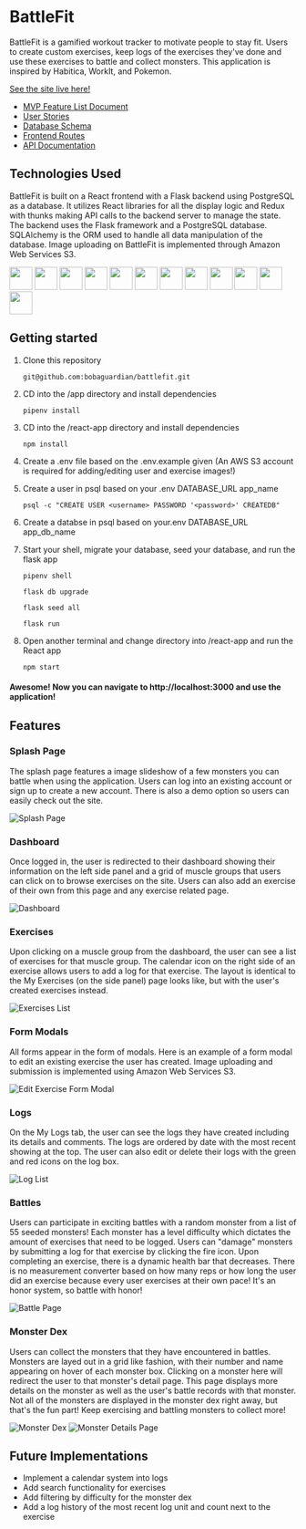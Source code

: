 # BattleFit

BattleFit is a gamified workout tracker to motivate people to stay fit. Users to create custom exercises, keep logs of the exercises they've done and use these exercises to battle and collect monsters. This application is inspired by Habitica, WorkIt, and Pokemon.

[See the site live here!](https://the-battle-fit.herokuapp.com/)

* [MVP Feature List Document](https://github.com/bobaguardian/battlefit/wiki/MVP-Feature-List)
* [User Stories](https://github.com/bobaguardian/battlefit/wiki/User-Stories)
* [Database Schema](https://github.com/bobaguardian/battlefit/wiki/Database-Schema)
* [Frontend Routes](https://github.com/bobaguardian/battlefit/wiki/Frontend-Routes)
* [API Documentation](https://github.com/bobaguardian/battlefit/wiki/API-Documentation)

## Technologies Used
BattleFit is built on a React frontend with a Flask backend using PostgreSQL as a database. It utilizes React libraries for all the display logic and Redux with thunks making API calls to the backend server to manage the state. The backend uses the Flask framework and a PostgreSQL database.  SQLAlchemy is the ORM used to handle all data manipulation of the database.  Image uploading on BattleFit is implemented through Amazon Web Services S3.

<img src="https://cdn.jsdelivr.net/gh/devicons/devicon/icons/python/python-original.svg" height=40/>  <img src="https://cdn.jsdelivr.net/gh/devicons/devicon/icons/flask/flask-original.svg" height=40/>  <img src="https://cdn.jsdelivr.net/gh/devicons/devicon/icons/sqlalchemy/sqlalchemy-original.svg" height=40/> <img  src="https://cdn.jsdelivr.net/gh/devicons/devicon/icons/javascript/javascript-original.svg"  height=40/> <img src="https://cdn.jsdelivr.net/gh/devicons/devicon/icons/react/react-original.svg" height=40/> <img src="https://cdn.jsdelivr.net/gh/devicons/devicon/icons/redux/redux-original.svg" height=40/> <img src="https://cdn.jsdelivr.net/gh/devicons/devicon/icons/nodejs/nodejs-plain-wordmark.svg" height=40/> <img  src="https://cdn.jsdelivr.net/gh/devicons/devicon/icons/css3/css3-original.svg"  height=40/> <img  src="https://cdn.jsdelivr.net/gh/devicons/devicon/icons/html5/html5-original.svg"  height=40/> <img  src="https://cdn.jsdelivr.net/gh/devicons/devicon/icons/git/git-original.svg"  height=40/> <img src="https://cdn.jsdelivr.net/gh/devicons/devicon/icons/docker/docker-original.svg" height=40/> <img  src="https://cdn.jsdelivr.net/gh/devicons/devicon/icons/vscode/vscode-original.svg"  height=40/>
 
 ## Getting started
1. Clone this repository

   ```git@github.com:bobaguardian/battlefit.git```

2. CD into the /app directory and install dependencies

    ```pipenv install```

3. CD into the /react-app directory and install dependencies

    ```npm install```

4.  Create a .env file based on the .env.example given (An AWS S3 account is required for adding/editing user and exercise images!)

5.  Create a user in psql based on your .env DATABASE_URL app_name

    ```psql -c "CREATE USER <username> PASSWORD '<password>' CREATEDB"```

6.  Create a databse in psql based on your.env DATABASE_URL app_db_name

7. Start your shell, migrate your database, seed your database, and run the flask app

   ```pipenv shell```

   ```flask db upgrade```

    ```flask seed all```

    ```flask run```

8. Open another terminal and change directory into /react-app and run the React app

	```npm start```

#### Awesome! Now you can navigate to http://localhost:3000 and use the application!


## Features

### Splash Page

The splash page features a image slideshow of a few monsters you can battle when using the application.  Users can log into an existing account or sign up to create a new account.  There is also a demo option so users can easily check out the site.

![Splash Page](./images/splash-page.png)


### Dashboard

Once logged in, the user is redirected to their dashboard showing their information on the left side panel and a grid of muscle groups that users can click on to browse exercises on the site.  Users can also add an exercise of their own from this page and any exercise related page.

![Dashboard](./images/dashboard-page.png)

### Exercises
Upon clicking on a muscle group from the dashboard, the user can see a list of exercises for that muscle group.  The calendar icon on the right side of an exercise allows users to add a log for that exercise.  The layout is identical to the My Exercises (on the side panel) page looks like, but with the user's created exercises instead.

![Exercises List](./images//exercises-page.JPG)

### Form Modals
All forms appear in the form of modals.  Here is an example of a form modal to edit an existing exercise the user has created.  Image uploading and submission is implemented using Amazon Web Services S3.

![Edit Exercise Form Modal](./images/edit-exercise-form-modal.JPG)

### Logs
On the My Logs tab, the user can see the logs they have created including its details and comments.  The logs are ordered by date with the most recent showing at the top.  The user can also edit or delete their logs with the green and red icons on the log box.

![Log List](./images/logs-page.png)

### Battles
Users can participate in exciting battles with a random monster from a list of 55 seeded monsters!  Each monster has a level difficulty which dictates the amount of exercises that need to be logged.  Users can "damage" monsters by submitting a log for that exercise by clicking the fire icon.  Upon completing an exercise, there is a dynamic health bar that decreases.  There is no measurement converter based on how many reps or how long the user did an exercise because every user exercises at their own pace!  It's an honor system, so battle with honor!

![Battle Page](./images/battle-page.JPG)

### Monster Dex
Users can collect the monsters that they have encountered in battles.  Monsters are layed out in a grid like fashion, with their number and name appearing on hover of each monster box.  Clicking on a monster here will redirect the user to that monster's detail page.  This page displays more details on the monster as well as the user's battle records with that monster.  Not all of the monsters are displayed in the monster dex right away, but that's the fun part!  Keep exercising and battling monsters to collect more!

![Monster Dex](./images/monster-dex-page.png)
![Monster Details Page](./images/monster-details.JPG)


## Future Implementations

* Implement a calendar system into logs
* Add search functionality for exercises
* Add filtering by difficulty for the monster dex
* Add a log history of the most recent log unit and count next to the exercise

<!-- ## Redux Store Tree -->

